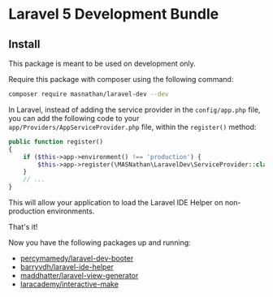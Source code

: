 # Laravel 5 Development Bundle

## Install

This package is meant to be used on development only.

Require this package with composer using the following command:
```bash
composer require masnathan/laravel-dev --dev
```
In Laravel, instead of adding the service provider in the `config/app.php` file, you can add the 
following code to your `app/Providers/AppServiceProvider.php` file, within the `register()` method:
```php
public function register()
{
    if ($this->app->environment() !== 'production') {
        $this->app->register(\MASNathan\LaravelDev\ServiceProvider::class);
    }
    // ...
}
```
This will allow your application to load the Laravel IDE Helper on non-production environments.

That's it!

Now you have the following packages up and running:

* [percymamedy/laravel-dev-booter](https://github.com/percymamedy/laravel-dev-booter)
* [barryvdh/laravel-ide-helper](https://github.com/barryvdh/laravel-ide-helper)
* [maddhatter/laravel-view-generator](https://github.com/maddhatter/laravel-view-generator)
* [laracademy/interactive-make](https://github.com/laracademy/interactive-make)
